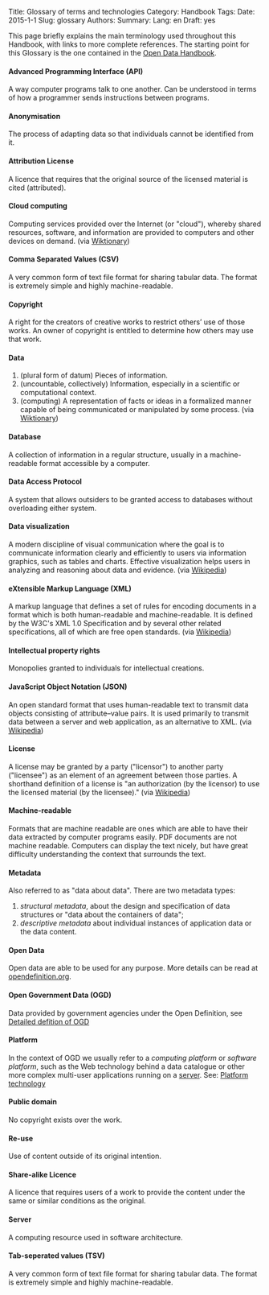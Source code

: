 Title: Glossary of terms and technologies
Category: Handbook
Tags:
Date: 2015-1-1
Slug: glossary
Authors:
Summary:
Lang: en
Draft: yes

This page briefly explains the main terminology used throughout this Handbook, with links to more complete references. The starting point for this Glossary is the one contained in the [Open Data Handbook](http://opendatahandbook.org/en/glossary.html).

#### Advanced Programming Interface (API)

A way computer programs talk to one another. Can be understood in terms of how a programmer sends instructions between programs.

#### Anonymisation

The process of adapting data so that individuals cannot be identified from it.

#### Attribution License

A licence that requires that the original source of the licensed material is cited (attributed).

#### Cloud computing

Computing services provided over the Internet (or "cloud"), whereby shared resources, software, and information are provided to computers and other devices on demand. (via [Wiktionary](http://en.wiktionary.org/wiki/cloud_computing))

#### Comma Separated Values (CSV)

A very common form of text file format for sharing tabular data. The format is extremely simple and highly machine-readable.

#### Copyright

A right for the creators of creative works to restrict others’ use of those works. An owner of copyright is entitled to determine how others may use that work.

#### Data

1. (plural form of datum) Pieces of information.
2. (uncountable, collectively) Information, especially in a scientific or computational context.
3. (computing) A representation of facts or ideas in a formalized manner capable of being communicated or manipulated by some process.
(via [Wiktionary](http://en.wiktionary.org/wiki/data))

#### Database

A collection of information in a regular structure, usually in a machine-readable format accessible by a computer.

#### Data Access Protocol

A system that allows outsiders to be granted access to databases without overloading either system.

#### Data visualization

A modern discipline of visual communication where the goal is to communicate information clearly and efficiently to users via information graphics, such as tables and charts. Effective visualization helps users in analyzing and reasoning about data and evidence. (via [Wikipedia](http://en.wikipedia.org/wiki/Data_visualization))

#### eXtensible Markup Language (XML)

A markup language that defines a set of rules for encoding documents in a format which is both human-readable and machine-readable. It is defined by the W3C's XML 1.0 Specification and by several other related specifications, all of which are free open standards. (via [Wikipedia](http://en.wikipedia.org/wiki/XML))

#### Intellectual property rights

Monopolies granted to individuals for intellectual creations.

#### JavaScript Object Notation (JSON)

An open standard format that uses human-readable text to transmit data objects consisting of attribute–value pairs. It is used primarily to transmit data between a server and web application, as an alternative to XML. (via [Wikipedia](http://en.wikipedia.org/wiki/JSON))

#### License

A license may be granted by a party ("licensor") to another party ("licensee") as an element of an agreement between those parties. A shorthand definition of a license is "an authorization (by the licensor) to use the licensed material (by the licensee)." (via [Wikipedia](http://en.wikipedia.org/wiki/License))

#### Machine-readable

Formats that are machine readable are ones which are able to have their data extracted by computer programs easily. PDF documents are not machine readable. Computers can display the text nicely, but have great difficulty understanding the context that surrounds the text.

#### Metadata

Also referred to as "data about data". There are two metadata types:

1. *structural metadata*, about the design and specification of data structures or "data about the containers of data";
2. *descriptive metadata* about individual instances of application data or the data content.

#### Open Data

Open data are able to be used for any purpose. More details can be read at [opendefinition.org](http://www.opendefinition.org/).

#### Open Government Data (OGD)

Data provided by government agencies under the Open Definition, see [Detailed defition of OGD](definition)

#### Platform

In the context of OGD we usually refer to a *computing platform* or *software platform*, such as the Web technology behind a data catalogue or other more complex multi-user applications running on a [server](#server). See: [Platform technology](http://en.wikipedia.org/wiki/Platform_technology)

#### Public domain

No copyright exists over the work.

#### Re-use

Use of content outside of its original intention.

#### Share-alike Licence

A licence that requires users of a work to provide the content under the same or similar conditions as the original.

#### Server

A computing resource used in software architecture.

#### Tab-seperated values (TSV)

A very common form of text file format for sharing tabular data. The format is extremely simple and highly machine-readable.
